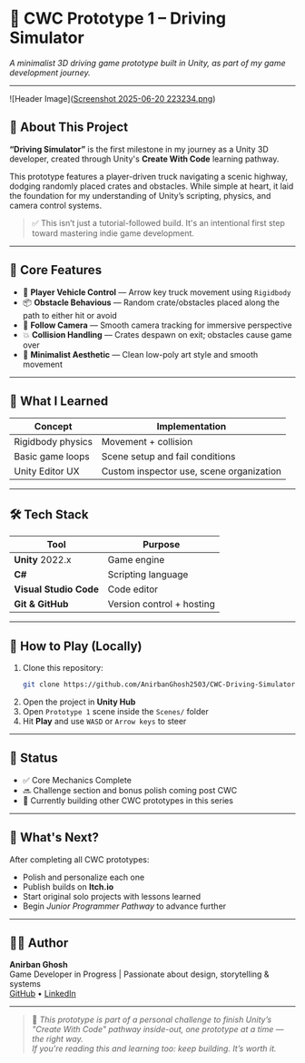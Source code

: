# 🚛 CWC Prototype 1 – Driving Simulator  
*A minimalist 3D driving game prototype built in Unity, as part of my game development journey.*

---

![Header Image]([Screenshot 2025-06-20 223234.png](https://github.com/AnirbanGhosh2503/CWC-Driving-Simulator/blob/main/Screenshot%202025-06-20%20223234.png?raw=true))  
<!-- Optional: Replace with an actual screenshot or banner later -->

## 🧠 About This Project
**“Driving Simulator”** is the first milestone in my journey as a Unity 3D developer, created through Unity's **Create With Code** learning pathway.

This prototype features a player-driven truck navigating a scenic highway, dodging randomly placed crates and obstacles. While simple at heart, it laid the foundation for my understanding of Unity’s scripting, physics, and camera control systems.

> ✅ This isn’t just a tutorial-followed build. It's an intentional first step toward mastering indie game development.

---

## 🔧 Core Features

- 🚗 **Player Vehicle Control** — Arrow key truck movement using `Rigidbody`
- 📦 **Obstacle Behavious** — Random crate/obstacles placed along the path to either hit or avoid
- 🎥 **Follow Camera** — Smooth camera tracking for immersive perspective
- 💥 **Collision Handling** — Crates despawn on exit; obstacles cause game over
- 🌄 **Minimalist Aesthetic** — Clean low-poly art style and smooth movement

---

## 🧪 What I Learned

| Concept | Implementation |
|--------|----------------|
| Rigidbody physics | Movement + collision |
| Basic game loops | Scene setup and fail conditions |
| Unity Editor UX | Custom inspector use, scene organization |

---

## 🛠️ Tech Stack

| Tool | Purpose |
|------|--------|
| **Unity** 2022.x | Game engine |
| **C#** | Scripting language |
| **Visual Studio Code** | Code editor |
| **Git & GitHub** | Version control + hosting |

---

## 🚀 How to Play (Locally)

1. Clone this repository:
    ```bash
    git clone https://github.com/AnirbanGhosh2503/CWC-Driving-Simulator.git
    ```
2. Open the project in **Unity Hub**
3. Open `Prototype 1` scene inside the `Scenes/` folder
4. Hit **Play** and use `WASD` or `Arrow keys` to steer

---

## 🧭 Status

- ✅ Core Mechanics Complete  
- 🔜 Challenge section and bonus polish coming post CWC  
- 📌 Currently building other CWC prototypes in this series

---

## 🌱 What's Next?

After completing all CWC prototypes:
- Polish and personalize each one
- Publish builds on **Itch.io**
- Start original solo projects with lessons learned
- Begin *Junior Programmer Pathway* to advance further

---

## 👨‍💻 Author

**Anirban Ghosh**  
Game Developer in Progress | Passionate about design, storytelling & systems  
[GitHub](https://github.com/AnirbanGhosh2503) • [LinkedIn](https://www.linkedin.com/in/anirban-ghosh2503) 

---

> 📝 *This prototype is part of a personal challenge to finish Unity’s "Create With Code" pathway inside-out, one prototype at a time — the right way.*  
> *If you're reading this and learning too: keep building. It’s worth it.*
